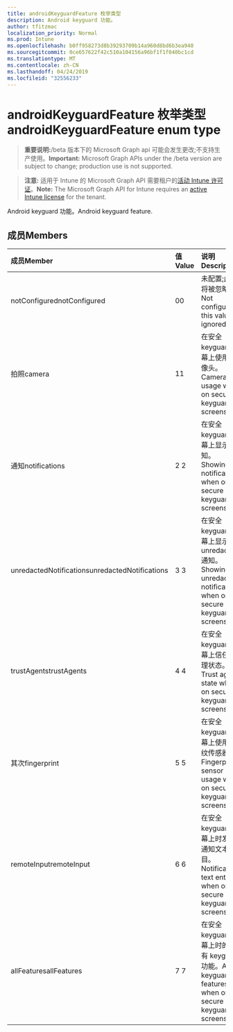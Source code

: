 ```yaml
---
title: androidKeyguardFeature 枚举类型
description: Android keyguard 功能。
author: tfitzmac
localization_priority: Normal
ms.prod: Intune
ms.openlocfilehash: b0ff958273d8b39293709b14a960d8bd6b3ea940
ms.sourcegitcommit: 0ce657622f42c510a104156a96bf1f1f040bc1cd
ms.translationtype: MT
ms.contentlocale: zh-CN
ms.lasthandoff: 04/24/2019
ms.locfileid: "32556233"
---
```

# <a name="androidkeyguardfeature-enum-type"></a><span data-ttu-id="2df6f-103">androidKeyguardFeature 枚举类型</span><span class="sxs-lookup"><span data-stu-id="2df6f-103">androidKeyguardFeature enum type</span></span>

> <span data-ttu-id="2df6f-104">**重要说明:**/beta 版本下的 Microsoft Graph api 可能会发生更改;不支持生产使用。</span><span class="sxs-lookup"><span data-stu-id="2df6f-104">**Important:** Microsoft Graph APIs under the /beta version are subject to change; production use is not supported.</span></span>

> <span data-ttu-id="2df6f-105">**注意:** 适用于 Intune 的 Microsoft Graph API 需要租户的[活动 Intune 许可证](https://go.microsoft.com/fwlink/?linkid=839381)。</span><span class="sxs-lookup"><span data-stu-id="2df6f-105">**Note:** The Microsoft Graph API for Intune requires an [active Intune license](https://go.microsoft.com/fwlink/?linkid=839381) for the tenant.</span></span>

<span data-ttu-id="2df6f-106">Android keyguard 功能。</span><span class="sxs-lookup"><span data-stu-id="2df6f-106">Android keyguard feature.</span></span>

## <a name="members"></a><span data-ttu-id="2df6f-107">成员</span><span class="sxs-lookup"><span data-stu-id="2df6f-107">Members</span></span>
|<span data-ttu-id="2df6f-108">成员</span><span class="sxs-lookup"><span data-stu-id="2df6f-108">Member</span></span>|<span data-ttu-id="2df6f-109">值</span><span class="sxs-lookup"><span data-stu-id="2df6f-109">Value</span></span>|<span data-ttu-id="2df6f-110">说明</span><span class="sxs-lookup"><span data-stu-id="2df6f-110">Description</span></span>|
|:---|:---|:---|
|<span data-ttu-id="2df6f-111">notConfigured</span><span class="sxs-lookup"><span data-stu-id="2df6f-111">notConfigured</span></span>|<span data-ttu-id="2df6f-112">0</span><span class="sxs-lookup"><span data-stu-id="2df6f-112">0</span></span>|<span data-ttu-id="2df6f-113">未配置;此值将被忽略。</span><span class="sxs-lookup"><span data-stu-id="2df6f-113">Not configured; this value is ignored.</span></span>|
|<span data-ttu-id="2df6f-114">拍照</span><span class="sxs-lookup"><span data-stu-id="2df6f-114">camera</span></span>|<span data-ttu-id="2df6f-115">1</span><span class="sxs-lookup"><span data-stu-id="2df6f-115">1</span></span>|<span data-ttu-id="2df6f-116">在安全 keyguard 屏幕上使用摄像头。</span><span class="sxs-lookup"><span data-stu-id="2df6f-116">Camera usage when on secure keyguard screens.</span></span>|
|<span data-ttu-id="2df6f-117">通知</span><span class="sxs-lookup"><span data-stu-id="2df6f-117">notifications</span></span>|<span data-ttu-id="2df6f-118">2 </span><span class="sxs-lookup"><span data-stu-id="2df6f-118">2</span></span>|<span data-ttu-id="2df6f-119">在安全 keyguard 屏幕上显示通知。</span><span class="sxs-lookup"><span data-stu-id="2df6f-119">Showing notifications when on secure keyguard screens.</span></span>|
|<span data-ttu-id="2df6f-120">unredactedNotifications</span><span class="sxs-lookup"><span data-stu-id="2df6f-120">unredactedNotifications</span></span>|<span data-ttu-id="2df6f-121">3 </span><span class="sxs-lookup"><span data-stu-id="2df6f-121">3</span></span>|<span data-ttu-id="2df6f-122">在安全 keyguard 屏幕上显示 unredacted 通知。</span><span class="sxs-lookup"><span data-stu-id="2df6f-122">Showing unredacted notifications when on secure keyguard screens.</span></span>|
|<span data-ttu-id="2df6f-123">trustAgents</span><span class="sxs-lookup"><span data-stu-id="2df6f-123">trustAgents</span></span>|<span data-ttu-id="2df6f-124">4 </span><span class="sxs-lookup"><span data-stu-id="2df6f-124">4</span></span>|<span data-ttu-id="2df6f-125">在安全 keyguard 屏幕上信任代理状态。</span><span class="sxs-lookup"><span data-stu-id="2df6f-125">Trust agent state when on secure keyguard screens.</span></span>|
|<span data-ttu-id="2df6f-126">其次</span><span class="sxs-lookup"><span data-stu-id="2df6f-126">fingerprint</span></span>|<span data-ttu-id="2df6f-127">5 </span><span class="sxs-lookup"><span data-stu-id="2df6f-127">5</span></span>|<span data-ttu-id="2df6f-128">在安全 keyguard 屏幕上使用指纹传感器。</span><span class="sxs-lookup"><span data-stu-id="2df6f-128">Fingerprint sensor usage when on secure keyguard screens.</span></span>|
|<span data-ttu-id="2df6f-129">remoteInput</span><span class="sxs-lookup"><span data-stu-id="2df6f-129">remoteInput</span></span>|<span data-ttu-id="2df6f-130">6 </span><span class="sxs-lookup"><span data-stu-id="2df6f-130">6</span></span>|<span data-ttu-id="2df6f-131">在安全 keyguard 屏幕上时发出通知文本条目。</span><span class="sxs-lookup"><span data-stu-id="2df6f-131">Notification text entry when on secure keyguard screens.</span></span>|
|<span data-ttu-id="2df6f-132">allFeatures</span><span class="sxs-lookup"><span data-stu-id="2df6f-132">allFeatures</span></span>|<span data-ttu-id="2df6f-133">7 </span><span class="sxs-lookup"><span data-stu-id="2df6f-133">7</span></span>|<span data-ttu-id="2df6f-134">在安全 keyguard 屏幕上时的所有 keyguard 功能。</span><span class="sxs-lookup"><span data-stu-id="2df6f-134">All keyguard features when on secure keyguard screens.</span></span>|





